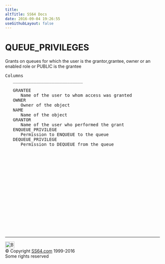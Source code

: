 ```yaml
---
title:
altTitle: SS64 Docs
date: 2016-09-04 19:26:55
useGithubLayout: false
---
```

<!-- #BeginLibraryItem "/Library/head_orad.lbi" --><!-- #EndLibraryItem --><h1>QUEUE_PRIVILEGES </h1><p>Grants on queues for which the user is the grantor,grantee, owner or an enabled role or PUBLIC is the grantee </p> 
 
<pre>Columns
   ___________________________
 
   GRANTEE
      Name of the user to whom access was granted
   OWNER
      Owner of the object
   NAME
      Name of the object
   GRANTOR
      Name of the user who performed the grant
   ENQUEUE_PRIVILEGE
      Permission to ENQUEUE to the queue
   DEQUEUE_PRIVILEGE
      Permission to DEQUEUE from the queue

</pre><!-- #BeginLibraryItem "/Library/foot_orad.lbi" --><p>
<!-- oracle-footer -->
<ins class="adsbygoogle" style="display:inline-block;width:300px;height:250px" data-ad-client="ca-pub-6140977852749469" data-ad-slot="4275490898"></ins>
<script>
(adsbygoogle = window.adsbygoogle || []).push({});
</script></p>
<hr>
<div id="bl" class="footer"><a href="QUEUE_PRIVILEGES.html#"><img src="../images/top.png" width="30" height="22" alt="Back to the Top"></a></div>
<div id="br" class="footer, tagline">© Copyright <a href="../index.html">SS64.com</a> 1999-2016<br>
Some rights reserved</div>
<!-- #EndLibraryItem -->

